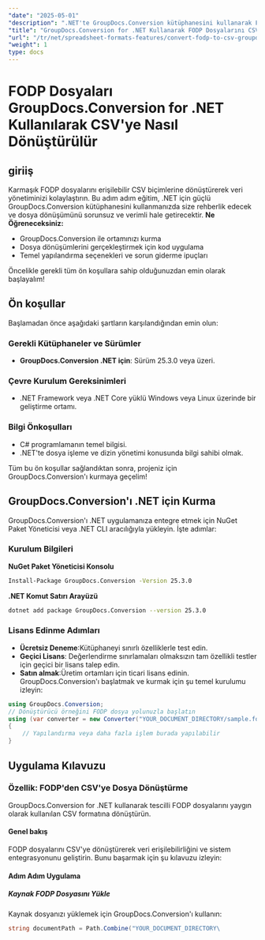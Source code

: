 ```yaml
---
"date": "2025-05-01"
"description": ".NET'te GroupDocs.Conversion kütüphanesini kullanarak FODP dosyalarını CSV'ye nasıl etkili bir şekilde dönüştüreceğinizi ayrıntılı bir kılavuz ve kod örnekleriyle öğrenin."
"title": "GroupDocs.Conversion for .NET Kullanarak FODP Dosyalarını CSV'ye Nasıl Dönüştürebilirsiniz? Adım Adım Kılavuz"
"url": "/tr/net/spreadsheet-formats-features/convert-fodp-to-csv-groupdocs-net/"
"weight": 1
type: docs
---
```

# FODP Dosyaları GroupDocs.Conversion for .NET Kullanılarak CSV'ye Nasıl Dönüştürülür
## giriiş
Karmaşık FODP dosyalarını erişilebilir CSV biçimlerine dönüştürerek veri yönetiminizi kolaylaştırın. Bu adım adım eğitim, .NET için güçlü GroupDocs.Conversion kütüphanesini kullanmanızda size rehberlik edecek ve dosya dönüşümünü sorunsuz ve verimli hale getirecektir.
**Ne Öğreneceksiniz:**
- GroupDocs.Conversion ile ortamınızı kurma
- Dosya dönüşümlerini gerçekleştirmek için kod uygulama
- Temel yapılandırma seçenekleri ve sorun giderme ipuçları

Öncelikle gerekli tüm ön koşullara sahip olduğunuzdan emin olarak başlayalım!
## Ön koşullar
Başlamadan önce aşağıdaki şartların karşılandığından emin olun:

### Gerekli Kütüphaneler ve Sürümler
- **GroupDocs.Conversion .NET için**: Sürüm 25.3.0 veya üzeri.

### Çevre Kurulum Gereksinimleri
- .NET Framework veya .NET Core yüklü Windows veya Linux üzerinde bir geliştirme ortamı.

### Bilgi Önkoşulları
- C# programlamanın temel bilgisi.
- .NET'te dosya işleme ve dizin yönetimi konusunda bilgi sahibi olmak.

Tüm bu ön koşullar sağlandıktan sonra, projeniz için GroupDocs.Conversion'ı kurmaya geçelim!
## GroupDocs.Conversion'ı .NET için Kurma
GroupDocs.Conversion'ı .NET uygulamanıza entegre etmek için NuGet Paket Yöneticisi veya .NET CLI aracılığıyla yükleyin. İşte adımlar:
### Kurulum Bilgileri
**NuGet Paket Yöneticisi Konsolu**
```bash
Install-Package GroupDocs.Conversion -Version 25.3.0
```
**\.NET Komut Satırı Arayüzü**
```bash
dotnet add package GroupDocs.Conversion --version 25.3.0
```
### Lisans Edinme Adımları
- **Ücretsiz Deneme**:Kütüphaneyi sınırlı özelliklerle test edin.
- **Geçici Lisans**: Değerlendirme sınırlamaları olmaksızın tam özellikli testler için geçici bir lisans talep edin.
- **Satın almak**:Üretim ortamları için ticari lisans edinin.
GroupDocs.Conversion'ı başlatmak ve kurmak için şu temel kurulumu izleyin:
```csharp
using GroupDocs.Conversion;
// Dönüştürücü örneğini FODP dosya yolunuzla başlatın
using (var converter = new Converter("YOUR_DOCUMENT_DIRECTORY/sample.fodp"))
{
    // Yapılandırma veya daha fazla işlem burada yapılabilir
}
```
## Uygulama Kılavuzu
### Özellik: FODP'den CSV'ye Dosya Dönüştürme
GroupDocs.Conversion for .NET kullanarak tescilli FODP dosyalarını yaygın olarak kullanılan CSV formatına dönüştürün.
#### Genel bakış
FODP dosyalarını CSV'ye dönüştürerek veri erişilebilirliğini ve sistem entegrasyonunu geliştirin. Bunu başarmak için şu kılavuzu izleyin:
#### Adım Adım Uygulama
##### Kaynak FODP Dosyasını Yükle
Kaynak dosyanızı yüklemek için GroupDocs.Conversion'ı kullanın:
```csharp
string documentPath = Path.Combine("YOUR_DOCUMENT_DIRECTORY\